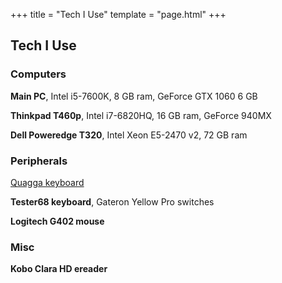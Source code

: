 +++
title = "Tech I Use"
template = "page.html"
+++

## Tech I Use


### Computers

**Main PC**, Intel i5-7600K, 8 GB ram, GeForce GTX 1060 6 GB

**Thinkpad T460p**, Intel i7-6820HQ, 16 GB ram, GeForce 940MX

**Dell Poweredge T320**, Intel Xeon E5-2470 v2, 72 GB ram

### Peripherals

[Quagga keyboard](/projects/splitkeyboard)

**Tester68 keyboard**, Gateron Yellow Pro switches

**Logitech G402 mouse**

### Misc

**Kobo Clara HD ereader**
